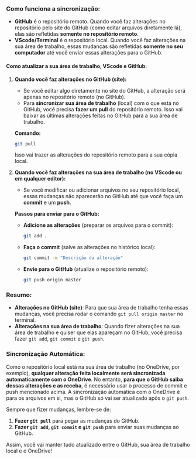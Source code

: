 ### Como funciona a sincronização:

- **GitHub** é o repositório remoto. Quando você faz alterações no repositório pelo site do GitHub (como editar arquivos diretamente lá), elas são refletidas **somente no repositório remoto**.
- **VScode/Terminal** é o repositório local. Quando você faz alterações na sua área de trabalho, essas mudanças são refletidas **somente no seu computador** até você enviar essas alterações para o GitHub.

#### Como atualizar a sua área de trabalho, VScode e GitHub:

1. **Quando você faz alterações no GitHub (site):**
   - Se você editar algo diretamente no site do GitHub, a alteração será apenas no repositório remoto (no GitHub).
   - Para **sincronizar sua área de trabalho** (local) com o que está no GitHub, você precisa **fazer um pull** do repositório remoto. Isso vai baixar as últimas alterações feitas no GitHub para a sua área de trabalho.

   **Comando:**
   ```bash
   git pull
   ```
   Isso vai trazer as alterações do repositório remoto para a sua cópia local.

2. **Quando você faz alterações na sua área de trabalho (no VScode ou em qualquer editor):**
   - Se você modificar ou adicionar arquivos no seu repositório local, essas mudanças não aparecerão no GitHub até que você faça um **commit** e um **push**.
   
   **Passos para enviar para o GitHub:**
   - **Adicione as alterações** (preparar os arquivos para o commit):
     ```bash
     git add .
     ```
   - **Faça o commit** (salve as alterações no histórico local):
     ```bash
     git commit -m "Descrição da alteração"
     ```
   - **Envie para o GitHub** (atualize o repositório remoto):
     ```bash
     git push origin master
     ```

### Resumo:

- **Alterações no GitHub (site)**: Para que sua área de trabalho tenha essas mudanças, você precisa rodar o comando `git pull origin master` no terminal.
- **Alterações na sua área de trabalho**: Quando fizer alterações na sua área de trabalho e quiser que elas apareçam no GitHub, você precisa fazer `git add`, `git commit` e `git push`.

### Sincronização Automática:

Como o repositório local está na sua área de trabalho (no OneDrive, por exemplo), **qualquer alteração feita localmente será sincronizada automaticamente com o OneDrive**. No entanto, **para que o GitHub saiba dessas alterações e as receba**, é necessário usar o processo de commit e push mencionado acima. A sincronização automática com o OneDrive é para os arquivos em si, mas o GitHub só vai ser atualizado após o `git push`.

Sempre que fizer mudanças, lembre-se de:
1. **Fazer `git pull`** para pegar as mudanças do GitHub.
2. **Fazer `git add`, `git commit` e `git push`** para enviar suas mudanças ao GitHub.

Assim, você vai manter tudo atualizado entre o GitHub, sua área de trabalho local e o OneDrive!
